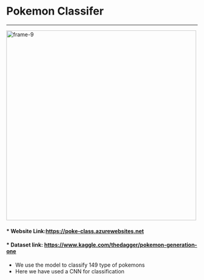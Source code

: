 # Pokemon Classifer
-------------------
<p align="center">


<a href="https://colab.research.google.com/drive/1hcTOQMxC_IouOGxs8ZQtccL3c76HR7Lx?usp=sharing"><img src="https://i.guim.co.uk/img/media/dd703cd39013271a45bc199fae6aa1ddad72faaf/0_0_2000_1200/master/2000.jpg?width=1200&height=1200&quality=85&auto=format&fit=crop&s=178a9434c272d5a067353f57a30f58ed" alt="frame-9" width="500"></a>

</p>

#### * Website Link:https://poke-class.azurewebsites.net
#### * Dataset link: https://www.kaggle.com/thedagger/pokemon-generation-one

* We use the model to classify 149 type of pokemons
* Here we have used a CNN for classification
